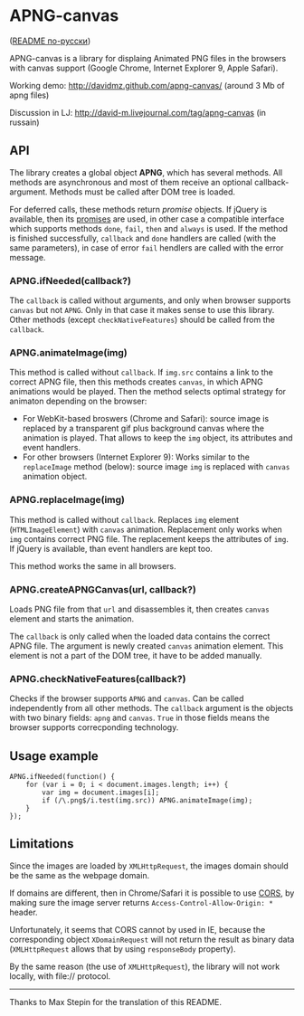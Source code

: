 APNG-canvas
==============

([README по-русски](https://github.com/davidmz/apng-canvas/blob/master/README_RU.md))

APNG-canvas is a library for displaing Animated PNG files in the browsers with canvas support (Google Chrome, Internet Explorer 9, Apple Safari).

Working demo: http://davidmz.github.com/apng-canvas/ (around 3 Mb of apng files)

Discussion in LJ: http://david-m.livejournal.com/tag/apng-canvas (in russain)

API
-----------

The library creates a global object **APNG**, which has several methods. All methods are asynchronous and most of them receive an optional callback-argument. Methods must be called after DOM tree is loaded.

For deferred calls, these methods return *promise* objects. If jQuery is available, then its [promises](http://api.jquery.com/category/deferred-object/) are used, in other case a compatible interface which supports methods `done`, `fail`, `then` and `always` is used. If the method is finished successfully, `callback` and `done` handlers are called (with the same parameters), in case of error `fail` hendlers are called with the error message.

### APNG.ifNeeded(callback?)

The `callback` is called without arguments, and only when browser supports `canvas` but not `APNG`. Only in that case it makes sense to use this library.
Other methods (except `checkNativeFeatures`) should be called from the `callback`.

### APNG.animateImage(img)

This method is called without `callback`. If `img.src` contains a link to the correct APNG file, then this methods creates `canvas`, in which APNG animations would be played.
Then the method selects optimal strategy for animaton depending on the browser:

*   For WebKit-based broswers (Chrome and Safari):
    source image is replaced by a transparent gif plus background canvas where the animation is played.
    That allows to keep the `img` object, its attributes and event handlers.
*   For other browsers (Internet Explorer 9):
    Works similar to the `replaceImage` method (below): source image `img` is replaced with `canvas` animation object.

### APNG.replaceImage(img)

This method is called without `callback`. Replaces `img` element (`HTMLImageElement`) with `canvas` animation. Replacement only works when `img` contains correct PNG file. The replacement keeps the attributes of `img`. If jQuery is available, than event handlers are kept too.

This method works the same in all browsers.

### APNG.createAPNGCanvas(url, callback?)

Loads PNG file from that `url` and disassembles it, then creates `canvas` element and starts the animation.

The `callback` is only called when the loaded data contains the correct APNG file. The argument is newly created `canvas` animation element. This element is not a part of the DOM tree, it have to be added manually.

### APNG.checkNativeFeatures(callback?)

Checks if the browser supports `APNG` and `canvas`. Can be called independently from all other methods. The `callback` argument is the objects with two binary fields: `apng` and `canvas`. `True` in those fields means the browser supports correcponding technology.


Usage example
-------------

    APNG.ifNeeded(function() {
        for (var i = 0; i < document.images.length; i++) {
            var img = document.images[i];
            if (/\.png$/i.test(img.src)) APNG.animateImage(img);
        }
    });


Limitations
-----------

Since the images are loaded by `XMLHttpRequest`, the images domain should be the same as the webpage domain.

If domains are different, then in Chrome/Safari it is possible to use [CORS](http://www.w3.org/TR/cors/ "Cross-Origin Resource Sharing"), by making sure the image server returns `Access-Control-Allow-Origin: *` header.

Unfortunately, it seems that CORS cannot by used in IE, because the corresponding object `XDomainRequest` will not return the result as binary data (`XMLHttpRequest` allows that by using `responseBody` property).

By the same reason (the use of `XMLHttpRequest`), the library will not work locally, with file:// protocol.

-----------------------------------

Thanks to Max Stepin for the translation of this README.